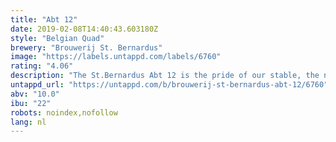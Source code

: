 ```yaml
---
title: "Abt 12"
date: 2019-02-08T14:40:43.603180Z
style: "Belgian Quad"
brewery: "Brouwerij St. Bernardus"
image: "https://labels.untappd.com/labels/6760"
rating: "4.06"
description: "The St.Bernardus Abt 12 is the pride of our stable, the nec plus ultra of our brewery. Abbey ale brewed in the classic 'Quadrupel' style of Belgium's best Abbey Ales. Dark with a full, ivory-colored head. It has a fruity aroma, full of complex flavours and excells because of its long bittersweet finish with a hoppy bite. (10,0% ABV) Worldwide seen as one of the best beers in the world. It's a very balanced beer, with a full-bodied taste and a perfect equilibrium between malty, bitter and sweet. One of the original recipes from the days of license-brewing for the Trappist monks of Westvleteren "
untappd_url: "https://untappd.com/b/brouwerij-st-bernardus-abt-12/6760"
abv: "10.0"
ibu: "22"
robots: noindex,nofollow
lang: nl
---
```

